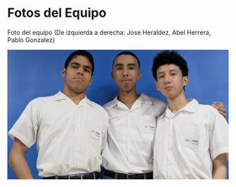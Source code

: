 # Fotos del Equipo

Foto del equipo (De izquierda a derecha: Jose Heraldez, Abel Herrera, Pablo Gonzalez)

![Imagen Grupal](<Foto Grupal.jpg> "Foto Grupal")

